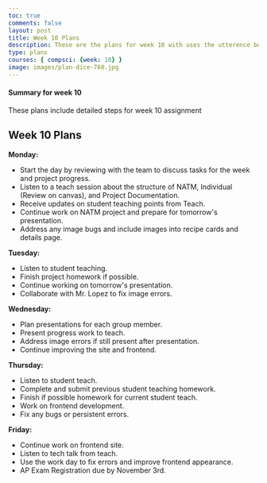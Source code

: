 ```yaml
---
toc: true
comments: false
layout: post
title: Week 10 Plans
description: These are the plans for week 10 with uses the utterence bot
type: plans
courses: { compsci: {week: 10} }
image: images/plan-dice-760.jpg
---
```



#### Summary for week 10
These plans include detailed steps for week 10 assignment

## Week 10 Plans

**Monday:**
- Start the day by reviewing with the team to discuss tasks for the week and project progress.
- Listen to a teach session about the structure of NATM, Individual (Review on canvas), and Project Documentation.
- Receive updates on student teaching points from Teach.
- Continue work on NATM project and prepare for tomorrow's presentation.
- Address any image bugs and include images into recipe cards and details page.

**Tuesday:**
- Listen to student teaching.
- Finish project homework if possible.
- Continue working on tomorrow's presentation.
- Collaborate with Mr. Lopez to fix image errors.

**Wednesday:**
- Plan presentations for each group member.
- Present progress work to teach.
- Address image errors if still present after presentation.
- Continue improving the site and frontend.

**Thursday:**
- Listen to student teach.
- Complete and submit previous student teaching homework.
- Finish if possible homework for current student teach.
- Work on frontend development.
- Fix any bugs or persistent errors.

**Friday:**
- Continue work on frontend site.
- Listen to tech talk from teach.
- Use the work day to fix errors and improve frontend appearance.
- AP Exam Registration due by November 3rd.
